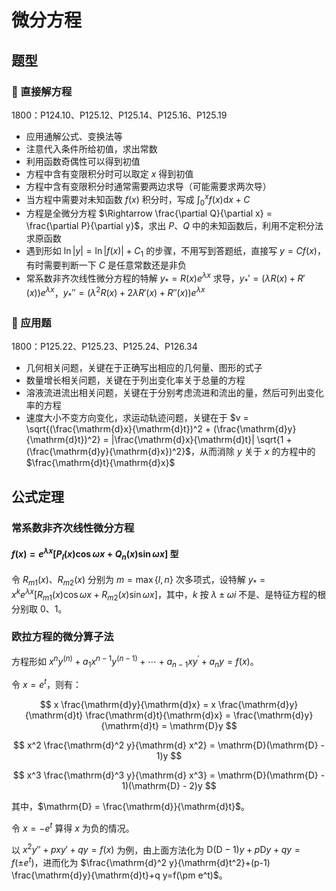 # 微分方程

## 题型

### 🤔 直接解方程

1800：P124.10、P125.12、P125.14、P125.16、P125.19

- 应用通解公式、变换法等
- 注意代入条件所给初值，求出常数
- 利用函数奇偶性可以得到初值
- 方程中含有变限积分时可以取定 $x$ 得到初值
- 方程中含有变限积分时通常需要两边求导（可能需要求两次导）
- 当方程中需要对未知函数 $f(x)$ 积分时，写成 $\int_0^x f(x) \mathrm{d}x + C$
- 方程是全微分方程 $\Rightarrow \frac{\partial Q}{\partial x} = \frac{\partial P}{\partial y}$，求出 $P$、$Q$ 中的未知函数后，利用不定积分法求原函数
- 遇到形如 $\ln{|y|} = \ln{|f(x)|} + C_1$ 的步骤，不用写到答题纸，直接写 $y = C f(x)$，有时需要判断一下 $C$ 是任意常数还是非负
- 常系数非齐次线性微分方程的特解 $y_* = R(x)e^{\lambda x}$ 求导，$y_*' = (\lambda R(x) + R'(x))e^{\lambda x}$，$y_*'' = (\lambda^2 R(x) + 2\lambda R'(x) + R''(x))e^{\lambda x}$

### 🤔 应用题

1800：P125.22、P125.23、P125.24、P126.34

- 几何相关问题，关键在于正确写出相应的几何量、图形的式子
- 数量增长相关问题，关键在于列出变化率关于总量的方程
- 溶液流进流出相关问题，关键在于分别考虑流进和流出的量，然后可列出变化率的方程
- 速度大小不变方向变化，求运动轨迹问题，关键在于 $v = \sqrt{(\frac{\mathrm{d}x}{\mathrm{d}t})^2 + (\frac{\mathrm{d}y}{\mathrm{d}t})^2} = |\frac{\mathrm{d}x}{\mathrm{d}t}| \sqrt{1 + (\frac{\mathrm{d}y}{\mathrm{d}x})^2}$，从而消除 $y$ 关于 $x$ 的方程中的 $\frac{\mathrm{d}t}{\mathrm{d}x}$

## 公式定理

### 常系数非齐次线性微分方程

#### $f(x) = e^{\lambda x} [P_l(x) \cos{\omega x} + Q_n(x) \sin{\omega x}]$ 型

令 $R_{m1}(x)$、$R_{m2}(x)$ 分别为 $m = \max\{l,n\}$ 次多项式，设特解 $y_* = x^k e^{\lambda x} [R_{m1}(x) \cos{\omega x} + R_{m2}(x) \sin{\omega x}]$，其中，$k$ 按 $\lambda \pm \omega i$ 不是、是特征方程的根分别取 0、1。

### 欧拉方程的微分算子法

方程形如 $x^{n} y^{(n)}+a_{1} x^{n-1} y^{(n-1)}+\cdots+a_{n-1} x y^{\prime}+a_{n} y=f(x)$。

令 $x = e^t$，则有：

$$
x \frac{\mathrm{d}y}{\mathrm{d}x} = x \frac{\mathrm{d}y}{\mathrm{d}t} \frac{\mathrm{d}t}{\mathrm{d}x} = \frac{\mathrm{d}y}{\mathrm{d}t} = \mathrm{D}y
$$

$$
x^2 \frac{\mathrm{d}^2 y}{\mathrm{d} x^2} = \mathrm{D}(\mathrm{D} - 1)y
$$

$$
x^3 \frac{\mathrm{d}^3 y}{\mathrm{d} x^3} = \mathrm{D}(\mathrm{D} - 1)(\mathrm{D} - 2)y
$$

其中，$\mathrm{D} = \frac{\mathrm{d}}{\mathrm{d}t}$。

令 $x = -e^t$ 算得 $x$ 为负的情况。

以 $x^2y'' + pxy' + qy = f(x)$ 为例，由上面方法化为 $\mathrm{D}(\mathrm{D}-1)y + p\mathrm{D}y + qy = f(\pm e^t)$，进而化为 $\frac{\mathrm{d}^2 y}{\mathrm{d}t^2}+(p-1) \frac{\mathrm{d}y}{\mathrm{d}t}+q y=f(\pm e^t)$。
